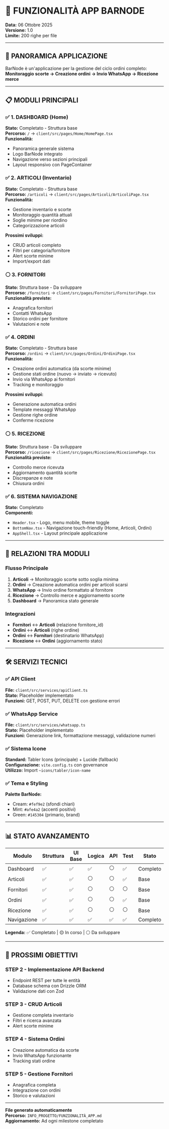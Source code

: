 # 🚀 FUNZIONALITÀ APP BARNODE

**Data:** 06 Ottobre 2025  
**Versione:** 1.0  
**Limite:** 200 righe per file

---

## 🎯 PANORAMICA APPLICAZIONE

BarNode è un'applicazione per la gestione del ciclo ordini completo:
**Monitoraggio scorte → Creazione ordini → Invio WhatsApp → Ricezione merce**

---

## 📋 MODULI PRINCIPALI

### ✅ 1. DASHBOARD (Home)
**Stato:** Completato - Struttura base  
**Percorso:** `/` → `client/src/pages/Home/HomePage.tsx`  
**Funzionalità:**
- Panoramica generale sistema
- Logo BarNode integrato
- Navigazione verso sezioni principali
- Layout responsivo con PageContainer

### ✅ 2. ARTICOLI (Inventario)
**Stato:** Completato - Struttura base  
**Percorso:** `/articoli` → `client/src/pages/Articoli/ArticoliPage.tsx`  
**Funzionalità:**
- Gestione inventario e scorte
- Monitoraggio quantità attuali
- Soglie minime per riordino
- Categorizzazione articoli

**Prossimi sviluppi:**
- CRUD articoli completo
- Filtri per categoria/fornitore
- Alert scorte minime
- Import/export dati

### ⚪ 3. FORNITORI
**Stato:** Struttura base - Da sviluppare  
**Percorso:** `/fornitori` → `client/src/pages/Fornitori/FornitoriPage.tsx`  
**Funzionalità previste:**
- Anagrafica fornitori
- Contatti WhatsApp
- Storico ordini per fornitore
- Valutazioni e note

### ✅ 4. ORDINI
**Stato:** Completato - Struttura base  
**Percorso:** `/ordini` → `client/src/pages/Ordini/OrdiniPage.tsx`  
**Funzionalità:**
- Creazione ordini automatica (da scorte minime)
- Gestione stati ordine (nuovo → inviato → ricevuto)
- Invio via WhatsApp ai fornitori
- Tracking e monitoraggio

**Prossimi sviluppi:**
- Generazione automatica ordini
- Template messaggi WhatsApp
- Gestione righe ordine
- Conferme ricezione

### ⚪ 5. RICEZIONE
**Stato:** Struttura base - Da sviluppare  
**Percorso:** `/ricezione` → `client/src/pages/Ricezione/RicezionePage.tsx`  
**Funzionalità previste:**
- Controllo merce ricevuta
- Aggiornamento quantità scorte
- Discrepanze e note
- Chiusura ordini

### ✅ 6. SISTEMA NAVIGAZIONE
**Stato:** Completato  
**Componenti:**
- `Header.tsx` - Logo, menu mobile, theme toggle
- `BottomNav.tsx` - Navigazione touch-friendly (Home, Articoli, Ordini)
- `AppShell.tsx` - Layout principale applicazione

---

## 🔗 RELAZIONI TRA MODULI

### Flusso Principale
1. **Articoli** → Monitoraggio scorte sotto soglia minima
2. **Ordini** → Creazione automatica ordini per articoli scarsi
3. **WhatsApp** → Invio ordine formattato al fornitore
4. **Ricezione** → Controllo merce e aggiornamento scorte
5. **Dashboard** → Panoramica stato generale

### Integrazioni
- **Fornitori** ↔ **Articoli** (relazione fornitore_id)
- **Ordini** ↔ **Articoli** (righe ordine)
- **Ordini** ↔ **Fornitori** (destinatario WhatsApp)
- **Ricezione** ↔ **Ordini** (aggiornamento stato)

---

## 🛠️ SERVIZI TECNICI

### ✅ API Client
**File:** `client/src/services/apiClient.ts`  
**Stato:** Placeholder implementato  
**Funzioni:** GET, POST, PUT, DELETE con gestione errori

### ✅ WhatsApp Service
**File:** `client/src/services/whatsapp.ts`  
**Stato:** Placeholder implementato  
**Funzioni:** Generazione link, formattazione messaggi, validazione numeri

### ✅ Sistema Icone
**Standard:** Tabler Icons (principale) + Lucide (fallback)  
**Configurazione:** `vite.config.ts` con governance  
**Utilizzo:** Import `~icons/tabler/icon-name`

### ✅ Tema e Styling
**Palette BarNode:**
- Cream: `#fef9e2` (sfondi chiari)
- Mint: `#afe4a2` (accenti positivi)  
- Green: `#145304` (primario, brand)

---

## 📊 STATO AVANZAMENTO

| Modulo | Struttura | UI Base | Logica | API | Test | Stato |
|--------|-----------|---------|--------|-----|------|-------|
| Dashboard | ✅ | ✅ | ✅ | ⚪ | ✅ | Completo |
| Articoli | ✅ | ✅ | ⚪ | ⚪ | ✅ | Base |
| Fornitori | ✅ | ✅ | ⚪ | ⚪ | ⚪ | Base |
| Ordini | ✅ | ✅ | ⚪ | ⚪ | ✅ | Base |
| Ricezione | ✅ | ✅ | ⚪ | ⚪ | ⚪ | Base |
| Navigazione | ✅ | ✅ | ✅ | ✅ | ✅ | Completo |

**Legenda:** ✅ Completato | 🟡 In corso | ⚪ Da sviluppare

---

## 🎯 PROSSIMI OBIETTIVI

### STEP 2 - Implementazione API Backend
- Endpoint REST per tutte le entità
- Database schema con Drizzle ORM
- Validazione dati con Zod

### STEP 3 - CRUD Articoli
- Gestione completa inventario
- Filtri e ricerca avanzata
- Alert scorte minime

### STEP 4 - Sistema Ordini
- Creazione automatica da scorte
- Invio WhatsApp funzionante
- Tracking stati ordine

### STEP 5 - Gestione Fornitori
- Anagrafica completa
- Integrazione con ordini
- Storico e valutazioni

---

**File generato automaticamente**  
**Percorso:** `INFO_PROGETTO/FUNZIONALITÀ_APP.md`  
**Aggiornamento:** Ad ogni milestone completato
